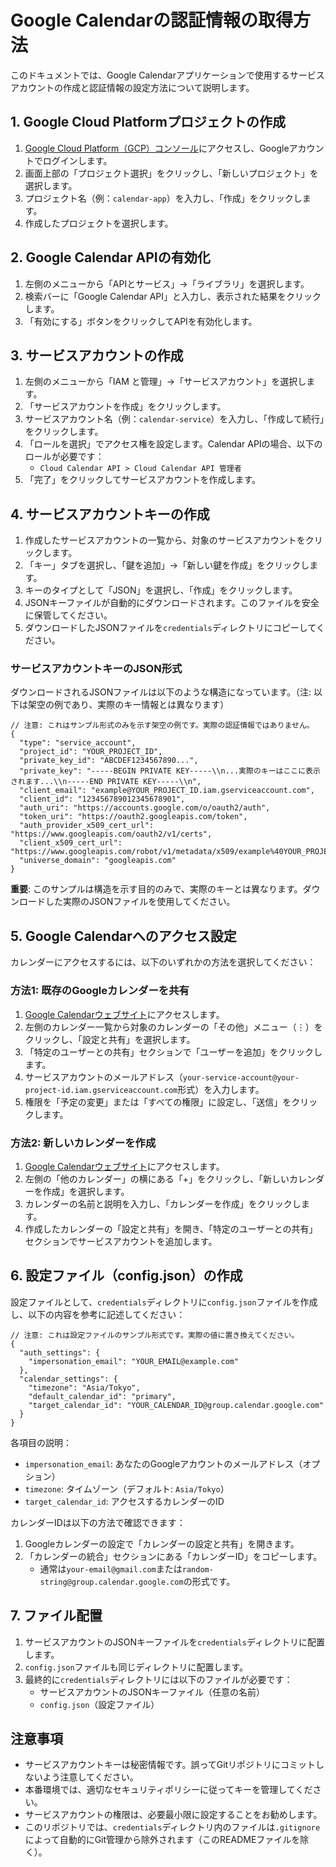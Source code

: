 # Google Calendarの認証情報の取得方法

このドキュメントでは、Google Calendarアプリケーションで使用するサービスアカウントの作成と認証情報の設定方法について説明します。

## 1. Google Cloud Platformプロジェクトの作成

1. [Google Cloud Platform（GCP）コンソール](https://console.cloud.google.com/)にアクセスし、Googleアカウントでログインします。
2. 画面上部の「プロジェクト選択」をクリックし、「新しいプロジェクト」を選択します。
3. プロジェクト名（例：`calendar-app`）を入力し、「作成」をクリックします。
4. 作成したプロジェクトを選択します。

## 2. Google Calendar APIの有効化

1. 左側のメニューから「APIとサービス」→「ライブラリ」を選択します。
2. 検索バーに「Google Calendar API」と入力し、表示された結果をクリックします。
3. 「有効にする」ボタンをクリックしてAPIを有効化します。

## 3. サービスアカウントの作成

1. 左側のメニューから「IAM と管理」→「サービスアカウント」を選択します。
2. 「サービスアカウントを作成」をクリックします。
3. サービスアカウント名（例：`calendar-service`）を入力し、「作成して続行」をクリックします。
4. 「ロールを選択」でアクセス権を設定します。Calendar APIの場合、以下のロールが必要です：
   - `Cloud Calendar API > Cloud Calendar API 管理者`
5. 「完了」をクリックしてサービスアカウントを作成します。

## 4. サービスアカウントキーの作成

1. 作成したサービスアカウントの一覧から、対象のサービスアカウントをクリックします。
2. 「キー」タブを選択し、「鍵を追加」→「新しい鍵を作成」をクリックします。
3. キーのタイプとして「JSON」を選択し、「作成」をクリックします。
4. JSONキーファイルが自動的にダウンロードされます。このファイルを安全に保管してください。
5. ダウンロードしたJSONファイルを`credentials`ディレクトリにコピーしてください。

### サービスアカウントキーのJSON形式

ダウンロードされるJSONファイルは以下のような構造になっています。（注: 以下は架空の例であり、実際のキー情報とは異なります）

```text
// 注意: これはサンプル形式のみを示す架空の例です。実際の認証情報ではありません。
{
  "type": "service_account",
  "project_id": "YOUR_PROJECT_ID",
  "private_key_id": "ABCDEF1234567890...",
  "private_key": "-----BEGIN PRIVATE KEY-----\\n...実際のキーはここに表示されます...\\n-----END PRIVATE KEY-----\\n",
  "client_email": "example@YOUR_PROJECT_ID.iam.gserviceaccount.com",
  "client_id": "123456789012345678901",
  "auth_uri": "https://accounts.google.com/o/oauth2/auth",
  "token_uri": "https://oauth2.googleapis.com/token",
  "auth_provider_x509_cert_url": "https://www.googleapis.com/oauth2/v1/certs",
  "client_x509_cert_url": "https://www.googleapis.com/robot/v1/metadata/x509/example%40YOUR_PROJECT_ID.iam.gserviceaccount.com",
  "universe_domain": "googleapis.com"
}
```

**重要**: このサンプルは構造を示す目的のみで、実際のキーとは異なります。ダウンロードした実際のJSONファイルを使用してください。

## 5. Google Calendarへのアクセス設定

カレンダーにアクセスするには、以下のいずれかの方法を選択してください：

### 方法1: 既存のGoogleカレンダーを共有

1. [Google Calendarウェブサイト](https://calendar.google.com/)にアクセスします。
2. 左側のカレンダー一覧から対象のカレンダーの「その他」メニュー（⋮）をクリックし、「設定と共有」を選択します。
3. 「特定のユーザーとの共有」セクションで「ユーザーを追加」をクリックします。
4. サービスアカウントのメールアドレス（`your-service-account@your-project-id.iam.gserviceaccount.com`形式）を入力します。
5. 権限を「予定の変更」または「すべての権限」に設定し、「送信」をクリックします。

### 方法2: 新しいカレンダーを作成

1. [Google Calendarウェブサイト](https://calendar.google.com/)にアクセスします。
2. 左側の「他のカレンダー」の横にある「+」をクリックし、「新しいカレンダーを作成」を選択します。
3. カレンダーの名前と説明を入力し、「カレンダーを作成」をクリックします。
4. 作成したカレンダーの「設定と共有」を開き、「特定のユーザーとの共有」セクションでサービスアカウントを追加します。

## 6. 設定ファイル（config.json）の作成

設定ファイルとして、`credentials`ディレクトリに`config.json`ファイルを作成し、以下の内容を参考に記述してください：

```text
// 注意: これは設定ファイルのサンプル形式です。実際の値に置き換えてください。
{
  "auth_settings": {
    "impersonation_email": "YOUR_EMAIL@example.com"
  },
  "calendar_settings": {
    "timezone": "Asia/Tokyo",
    "default_calendar_id": "primary",
    "target_calendar_id": "YOUR_CALENDAR_ID@group.calendar.google.com"
  }
}
```

各項目の説明：
- `impersonation_email`: あなたのGoogleアカウントのメールアドレス（オプション）
- `timezone`: タイムゾーン（デフォルト: `Asia/Tokyo`）
- `target_calendar_id`: アクセスするカレンダーのID

カレンダーIDは以下の方法で確認できます：
1. Googleカレンダーの設定で「カレンダーの設定と共有」を開きます。
2. 「カレンダーの統合」セクションにある「カレンダーID」をコピーします。
   - 通常は`your-email@gmail.com`または`random-string@group.calendar.google.com`の形式です。

## 7. ファイル配置

1. サービスアカウントのJSONキーファイルを`credentials`ディレクトリに配置します。
2. `config.json`ファイルも同じディレクトリに配置します。
3. 最終的に`credentials`ディレクトリには以下のファイルが必要です：
   - サービスアカウントのJSONキーファイル（任意の名前）
   - `config.json`（設定ファイル）

## 注意事項

- サービスアカウントキーは秘密情報です。誤ってGitリポジトリにコミットしないよう注意してください。
- 本番環境では、適切なセキュリティポリシーに従ってキーを管理してください。
- サービスアカウントの権限は、必要最小限に設定することをお勧めします。
- このリポジトリでは、`credentials`ディレクトリ内のファイルは`.gitignore`によって自動的にGit管理から除外されます（このREADMEファイルを除く）。 